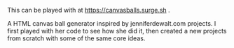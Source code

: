 This can be played with at https://canvasballs.surge.sh .

A HTML canvas ball generator inspired by jenniferdewalt.com projects.  I first played with her code to see how she did it, then created a new projects from scratch with some of the same core ideas.
